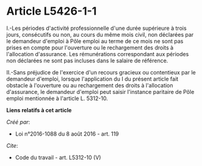 # Article L5426-1-1

I.-Les périodes d'activité professionnelle d'une durée supérieure à trois jours, consécutifs ou non, au cours du même mois
civil, non déclarées par le demandeur d'emploi à Pôle emploi au terme de ce mois ne sont pas prises en compte pour
l'ouverture ou le rechargement des droits à l'allocation d'assurance. Les rémunérations correspondant aux périodes non
déclarées ne sont pas incluses dans le salaire de référence. 

II.-Sans préjudice de l'exercice d'un recours gracieux ou contentieux par le demandeur d'emploi, lorsque l'application du I
du présent article fait obstacle à l'ouverture ou au rechargement des droits à l'allocation d'assurance, le demandeur
d'emploi peut saisir l'instance paritaire de Pôle emploi mentionnée à l'article L. 5312-10.

**Liens relatifs à cet article**

_Créé par_:

  - Loi n°2016-1088 du 8 août 2016 - art. 119

_Cite_:

  - Code du travail - art. L5312-10 (V)
